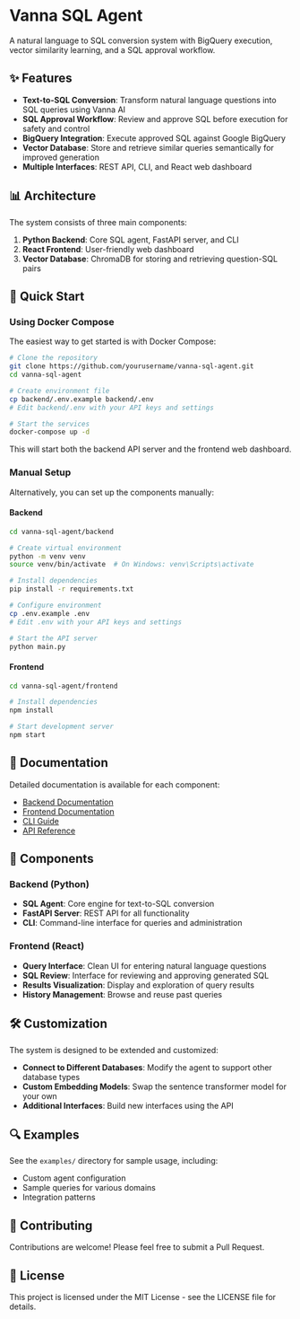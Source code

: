 # Vanna SQL Agent

A natural language to SQL conversion system with BigQuery execution, vector similarity learning, and a SQL approval workflow.

## ✨ Features

- **Text-to-SQL Conversion**: Transform natural language questions into SQL queries using Vanna AI
- **SQL Approval Workflow**: Review and approve SQL before execution for safety and control
- **BigQuery Integration**: Execute approved SQL against Google BigQuery
- **Vector Database**: Store and retrieve similar queries semantically for improved generation
- **Multiple Interfaces**: REST API, CLI, and React web dashboard

## 📊 Architecture

The system consists of three main components:

1. **Python Backend**: Core SQL agent, FastAPI server, and CLI
2. **React Frontend**: User-friendly web dashboard
3. **Vector Database**: ChromaDB for storing and retrieving question-SQL pairs

## 🚀 Quick Start

### Using Docker Compose

The easiest way to get started is with Docker Compose:

```bash
# Clone the repository
git clone https://github.com/yourusername/vanna-sql-agent.git
cd vanna-sql-agent

# Create environment file
cp backend/.env.example backend/.env
# Edit backend/.env with your API keys and settings

# Start the services
docker-compose up -d
```

This will start both the backend API server and the frontend web dashboard.

### Manual Setup

Alternatively, you can set up the components manually:

#### Backend

```bash
cd vanna-sql-agent/backend

# Create virtual environment
python -m venv venv
source venv/bin/activate  # On Windows: venv\Scripts\activate

# Install dependencies
pip install -r requirements.txt

# Configure environment
cp .env.example .env
# Edit .env with your API keys and settings

# Start the API server
python main.py
```

#### Frontend

```bash
cd vanna-sql-agent/frontend

# Install dependencies
npm install

# Start development server
npm start
```

## 📖 Documentation

Detailed documentation is available for each component:

- [Backend Documentation](backend/README.md)
- [Frontend Documentation](frontend/README.md)
- [CLI Guide](docs/cli-guide.md)
- [API Reference](docs/api-reference.md)

## 🧩 Components

### Backend (Python)

- **SQL Agent**: Core engine for text-to-SQL conversion
- **FastAPI Server**: REST API for all functionality
- **CLI**: Command-line interface for queries and administration

### Frontend (React)

- **Query Interface**: Clean UI for entering natural language questions
- **SQL Review**: Interface for reviewing and approving generated SQL
- **Results Visualization**: Display and exploration of query results
- **History Management**: Browse and reuse past queries

## 🛠️ Customization

The system is designed to be extended and customized:

- **Connect to Different Databases**: Modify the agent to support other database types
- **Custom Embedding Models**: Swap the sentence transformer model for your own
- **Additional Interfaces**: Build new interfaces using the API

## 🔍 Examples

See the `examples/` directory for sample usage, including:

- Custom agent configuration
- Sample queries for various domains
- Integration patterns

## 🤝 Contributing

Contributions are welcome! Please feel free to submit a Pull Request.

## 📄 License

This project is licensed under the MIT License - see the LICENSE file for details.
